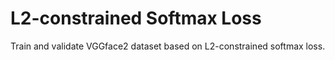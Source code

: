 # L2-constrained Softmax Loss
Train and validate VGGface2 dataset based on L2-constrained softmax loss.
